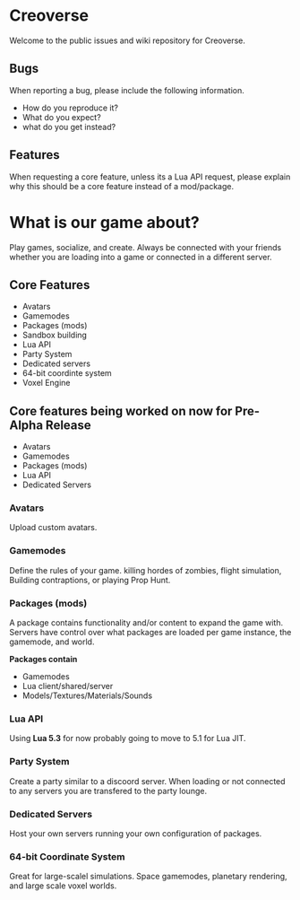 # Creoverse

Welcome to the public issues and wiki repository for Creoverse.

## Bugs
When reporting a bug, please include the following information.
* How do you reproduce it?
* What do you expect?
* what do you get instead?


## Features
When requesting a core feature, unless its a Lua API request, please explain why this should be a core feature instead of a mod/package.

# What is our game about?
Play games, socialize, and create. Always be connected with your friends whether you are loading into a game or connected in a different server.


## Core Features 
* Avatars
* Gamemodes
* Packages (mods)
* Sandbox building
* Lua API
* Party System
* Dedicated servers
* 64-bit coordinte system
* Voxel Engine

## Core features being worked on now for Pre-Alpha Release
* Avatars
* Gamemodes
* Packages (mods)
* Lua API
* Dedicated Servers

### Avatars
Upload custom avatars.

### Gamemodes
Define the rules of your game. killing hordes of zombies, flight simulation, Building contraptions, or playing Prop Hunt.

### Packages (mods)
A package contains functionality and/or content to expand the game with. Servers have control over what packages are loaded per game instance, the gamemode, and world.

**Packages contain**
* Gamemodes
* Lua client/shared/server
* Models/Textures/Materials/Sounds

### Lua API
Using **Lua 5.3** for now probably going to move to 5.1 for Lua JIT.

### Party System
Create a party similar to a discoord server. When loading or not connected to any servers you are transfered to the party lounge.

### Dedicated Servers
Host your own servers running your own configuration of packages.

### 64-bit Coordinate System
Great for large-scalel simulations. Space gamemodes, planetary rendering, and large scale voxel worlds.


